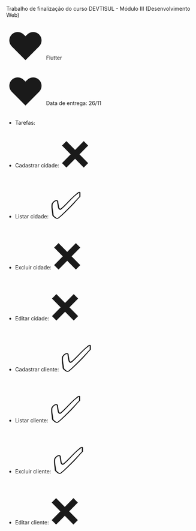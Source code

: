 

Trabalho de finalização do curso DEVTISUL - Módulo III (Desenvolvimento Web)

<span style='font-size:100px;'>&#10084;</span> Flutter <br>
<span style='font-size:100px;'>&#10084;</span> Data de entrega: 26/11

- Tarefas: 
 - Cadastrar cidade: <span style='font-size:100px;'>&#10060;</span>
 - Listar cidade: <span style='font-size:100px;'>&#9989;</span>
 - Excluir cidade: <span style='font-size:100px;'>&#10060;</span>
 - Editar cidade: <span style='font-size:100px;'>&#10060;</span>

 - Cadastrar cliente: <span style='font-size:100px;'>&#9989;</span>
 - Listar cliente: <span style='font-size:100px;'>&#9989;</span>
 - Excluir cliente:  <span style='font-size:100px;'>&#9989;</span>
 - Editar cliente: <span style='font-size:100px;'>&#10060;</span>
